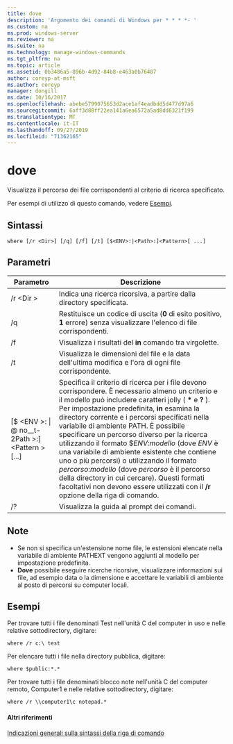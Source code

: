 ```yaml
---
title: dove
description: 'Argomento dei comandi di Windows per * * * *- '
ms.custom: na
ms.prod: windows-server
ms.reviewer: na
ms.suite: na
ms.technology: manage-windows-commands
ms.tgt_pltfrm: na
ms.topic: article
ms.assetid: 0b3486a5-896b-4d92-84b8-e463a0b76487
author: coreyp-at-msft
ms.author: coreyp
manager: dongill
ms.date: 10/16/2017
ms.openlocfilehash: abebe5799075653d2ace1af4eadbdd5d477d97a6
ms.sourcegitcommit: 6aff3d88ff22ea141a6ea6572a5ad8dd6321f199
ms.translationtype: MT
ms.contentlocale: it-IT
ms.lasthandoff: 09/27/2019
ms.locfileid: "71362165"
---
```

# <a name="where"></a>dove



Visualizza il percorso dei file corrispondenti al criterio di ricerca specificato.

Per esempi di utilizzo di questo comando, vedere [Esempi](#BKMK_examples).

## <a name="syntax"></a>Sintassi

```
where [/r <Dir>] [/q] [/f] [/t] [$<ENV>:|<Path>:]<Pattern>[ ...] 
```

## <a name="parameters"></a>Parametri

|Parametro|Descrizione|
|---------|-----------|
|/r \<Dir >|Indica una ricerca ricorsiva, a partire dalla directory specificata.|
|/q|Restituisce un codice di uscita (**0** di esito positivo, **1** errore) senza visualizzare l'elenco di file corrispondenti.|
|/f|Visualizza i risultati del **in** comando tra virgolette.|
|/t|Visualizza le dimensioni del file e la data dell'ultima modifica e l'ora di ogni file corrispondente.|
|[$ \<ENV >: \| @ no__t-2Path >:] \<Pattern > [...]|Specifica il criterio di ricerca per i file devono corrispondere. È necessario almeno un criterio e il modello può includere caratteri jolly ( **&#42;** e **?** ). Per impostazione predefinita, **in** esamina la directory corrente e i percorsi specificati nella variabile di ambiente PATH. È possibile specificare un percorso diverso per la ricerca utilizzando il formato $*ENV*:*modello* (dove *ENV* è una variabile di ambiente esistente che contiene uno o più percorsi) o utilizzando il formato *percorso*:*modello* (dove *percorso* è il percorso della directory in cui cercare). Questi formati facoltativi non devono essere utilizzati con il **/r** opzione della riga di comando.|
|/?|Visualizza la guida al prompt dei comandi.|

## <a name="remarks"></a>Note

-   Se non si specifica un'estensione nome file, le estensioni elencate nella variabile di ambiente PATHEXT vengono aggiunti al modello per impostazione predefinita.
-   **Dove** possibile eseguire ricerche ricorsive, visualizzare informazioni sui file, ad esempio data o la dimensione e accettare le variabili di ambiente al posto di percorsi su computer locali.

## <a name="BKMK_examples"></a>Esempi

Per trovare tutti i file denominati Test nell'unità C del computer in uso e nelle relative sottodirectory, digitare:
```
where /r c:\ test 
```
Per elencare tutti i file nella directory pubblica, digitare:
```
where $public:*.*
```
Per trovare tutti i file denominati blocco note nell'unità C del computer remoto, Computer1 e nelle relative sottodirectory, digitare:
```
where /r \\computer1\c notepad.*
```

#### <a name="additional-references"></a>Altri riferimenti

[Indicazioni generali sulla sintassi della riga di comando](command-line-syntax-key.md)